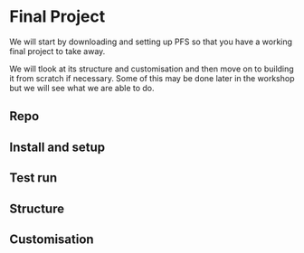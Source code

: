 # Final Project

We will start by downloading and setting up PFS so that you have a working final project to take away.

We will tlook at its structure and customisation and then move on to building it from scratch if necessary. Some of this may be done later in the workshop but we will see what we are able to do.

## Repo

## Install and setup

## Test run

## Structure

## Customisation